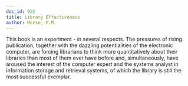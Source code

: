 ```yaml
---
doc_id: 925
title: Library Effectiveness
author: Morse, P.M.
---
```


This book is an experiment - in several respects.  The pressures of
rising publication, together with the dazzling potentialities of the
electronic computer, are forcing librarians to think more quantitatively
about their libraries than most of them ever have before and, 
simultaneously, have aroused the interest of the computer expert and
the systems analyst in information storage and retrieval systems, of
which the library is still the most successful exemplar.